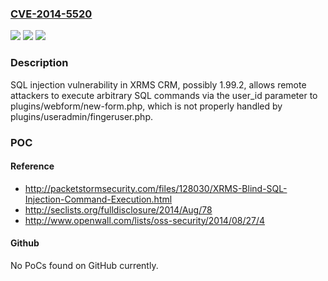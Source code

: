 ### [CVE-2014-5520](https://cve.mitre.org/cgi-bin/cvename.cgi?name=CVE-2014-5520)
![](https://img.shields.io/static/v1?label=Product&message=n%2Fa&color=blue)
![](https://img.shields.io/static/v1?label=Version&message=n%2Fa&color=blue)
![](https://img.shields.io/static/v1?label=Vulnerability&message=n%2Fa&color=brighgreen)

### Description

SQL injection vulnerability in XRMS CRM, possibly 1.99.2, allows remote attackers to execute arbitrary SQL commands via the user_id parameter to plugins/webform/new-form.php, which is not properly handled by plugins/useradmin/fingeruser.php.

### POC

#### Reference
- http://packetstormsecurity.com/files/128030/XRMS-Blind-SQL-Injection-Command-Execution.html
- http://seclists.org/fulldisclosure/2014/Aug/78
- http://www.openwall.com/lists/oss-security/2014/08/27/4

#### Github
No PoCs found on GitHub currently.

